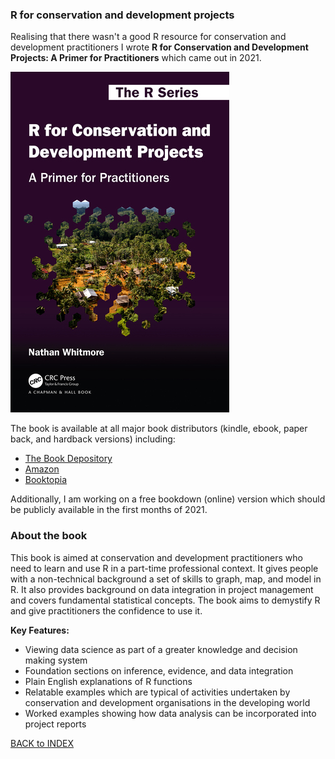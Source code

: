 ### R for conservation and development projects

Realising that there wasn't a good R resource for conservation and development practitioners I wrote **R for Conservation and Development Projects: A Primer for Practitioners** which came out in 2021.

![book cover](https://raw.githubusercontent.com/NathanWhitmore/R4condevblog/main/book%20cover.jpg)

The book is available at all major book distributors (kindle, ebook, paper back, and hardback versions) including:

- [The Book Depository](https://www.bookdepository.com/R-for-Conservation-Development-Projects-Nathan-Whitmore/9780367205485?ref=grid-view&qid=1611283102040&sr=1-1)
- [Amazon](https://www.amazon.com/Conservation-Development-Projects-Chapman-Hall/dp/0367205483)
- [Booktopia](https://www.booktopia.com.au/r-for-conservation-and-development-projects-nathan-whitmore/book/9780367205485.html)

Additionally, I am working on a free bookdown (online) version which should be publicly available in the first months of 2021.

### About the book
This book is aimed at conservation and development practitioners who need to learn and use R in a part-time professional context. It gives people with a non-technical background a set of skills to graph, map, and model in R. It also provides background on data integration in project management and covers fundamental statistical concepts. The book aims to demystify R and give practitioners the confidence to use it.

**Key Features:**

* Viewing data science as part of a greater knowledge and decision making system
* Foundation sections on inference, evidence, and data integration
* Plain English explanations of R functions
* Relatable examples which are typical of activities undertaken by conservation and development organisations in the developing world
* Worked examples showing how data analysis can be incorporated into project reports

[BACK to INDEX](index.md)

